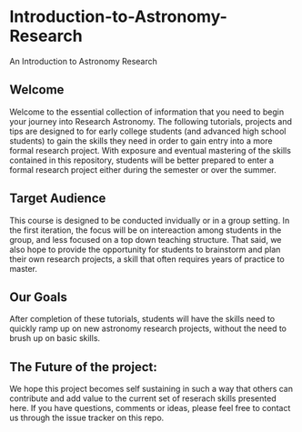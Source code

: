 # Introduction-to-Astronomy-Research
An Introduction to Astronomy Research

## Welcome
 Welcome to the essential collection of information that you need to begin your journey into Research Astronomy. The following tutorials, projects and tips are designed to for early college students (and advanced high school students) to gain the skills they need in order to gain entry into a more formal research project. With exposure and eventual mastering of the skills contained in this repository, students will be better prepared to enter a formal research project either during the semester or over the summer.

## Target Audience
This course is designed to be conducted invidually or in a group setting. In the first iteration, the focus will be on intereaction among students in the group, and less focused on a top down teaching structure. That said, we also hope to provide the opportunity for students to brainstorm and plan their own research projects, a skill that often requires years of practice to master.

## Our Goals
After completion of these tutorials, students will have the skills need to quickly ramp up on new astronomy research projects, without the need to brush up on basic skills. 

## The Future of the project:
   We hope this project becomes self sustaining in such a way that others can contribute and add value to the current set of reserach skills presented here. If you have questions, comments or ideas, please feel free to contact us through the issue tracker on this repo.
   
   
